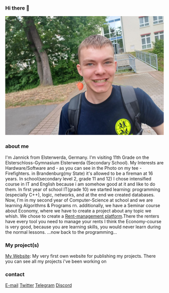 ### Hi there 👋
![Me with a rose](images/Rose.jpg)

### about me
I'm Jannick from Elsterwerda, Germany.
I'm visiting 11th Grade on the Elsterschloss-Gymnasium Elsterwerda (Secondary School).
My Interests are Hardware/Software and - as you can see in the Photo on my tee - Firefighters. in Brandenburg(my State) it's allowed to be a fireman at 16 years.
In school(secondary level 2, grade 11 and 12) I chose intensified course in IT and English because i am somehow good at it and like to do them.
In first year of school IT(grade 10) we started learning: programming (especially C++), logic, networks, and at the end we created databases.
Now, I'm in my second year of Computer-Science at school and we are learning Algorithms & Programs rn.
additionally, we have a Seminar course about Economy, where we have to create a project about any topic we whish. We chose to create a [Rent-management platform](https://mietkontor-immobilienverwaltung.tech).There the renters have every tool you need to manage your rents 
I think the Economy-course is very good, because you are learning skills, you would never learn during the normal lessons.
...now back to the programming...

### My project(s)
[My Website](https://kuntzschi.de): My very first own website for publishing my projects. There you can see all my projects i've been working on

### contact
[E-mail](mailto:kuntzschi@kuntzschi.de)
[Twitter](twitter.com/toxic_jannick)
[Telegram](telegram.me/toxic_jannick)
[Discord](discord.com/toxic_jannick)


<!--!
**toxic-jannick/toxic-jannick** is a ✨ _special_ ✨ repository because its `README.md` (this file) appears on your GitHub profile.

Here are some ideas to get you started:

- 🔭 I’m currently working on ...
- 🌱 I’m currently learning ...
- 👯 I’m looking to collaborate on ...
- 🤔 I’m looking for help with ...
- 💬 Ask me about ...
- 📫 How to reach me: ...
- 😄 Pronouns: ...!

- ⚡ Fun fact: ...
-->
